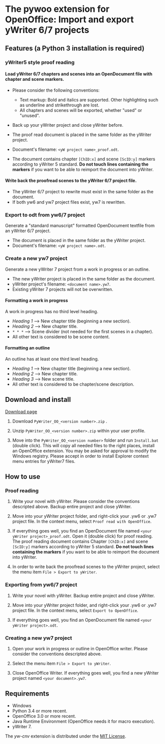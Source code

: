 # The pywoo extension for OpenOffice: Import and export yWriter 6/7 projects

## Features (a Python 3 installation is required)

### yWriter5 style proof reading

#### Load yWriter 6/7 chapters and scenes into an OpenDocument file with chapter and scene markers. 

* Please consider the following conventions:
    * Text markup: Bold and italics are supported. Other highlighting such as underline and strikethrough are lost.
    * All chapters and scenes will be exported, whether "used" or "unused".
    
* Back up your yWriter project and close yWriter before.
* The proof read document is placed in the same folder as the yWriter project.
* Document's filename: `<yW project name>_proof.odt`.
* The document contains chapter `[ChID:x]` and scene `[ScID:y]` markers according to yWriter 5 standard.  __Do not touch lines containing the markers__  if you want to be able to reimport the document into yWriter.

#### Write back the proofread scenes to the yWriter 6/7 project file.

* The yWriter 6/7 project to rewrite must exist in the same folder as the document.
* If both yw6 and yw7 project files exist, yw7 is rewritten. 

### Export to odt from yw6/7 project 

Generate a "standard manuscript" formatted OpenDocument textfile from an yWriter 6/7 project.

* The document is placed in the same folder as the yWriter project.
* Document's filename: `<yW project name>.odt`.


### Create a new yw7 project 

Generate a new yWriter 7 project from a work in progress or an outline.

* The new yWriter project is placed in the same folder as the document.
* yWriter project's filename: `<document name>.yw7`.
* Existing yWriter 7 projects will not be overwritten.


#### Formatting a work in progress

A work in progress has no third level heading.

* _Heading 1_  -->  New chapter title (beginning a new section).
* _Heading 2_  -->  New chapter title.
* `* * *`  -->  Scene divider (not needed for the first scenes in a chapter).
* All other text is considered to be scene content.

#### Formatting an outline

An outline has at least one third level heading.

* _Heading 1_  -->  New chapter title (beginning a new section).
* _Heading 2_  -->  New chapter title.
* _Heading 3_  -->  New scene title.
* All other text is considered to be chapter/scene description.


## Download and install

[Download page](https://github.com/peter88213/pywoo/releases/latest)

1. Download `PyWriter_OO_<version number>.zip` . 

2. Unzip `PyWriter_OO_<version number>.zip` within your user profile.

3. Move into the `PyWriter_OO_<version number>` folder and run `Install.bat` (double click). This will copy all needed files to the right places, install an OpenOffice extension. You may be asked for approval to modify the Windows registry. Please accept in order to install Explorer context menu entries for yWriter7 files.

## How to use

### Proof reading

1. Write your novel with yWriter. Please consider the conventions descripted above. Backup entire project and close yWriter.

2. Move into your yWriter project folder, and right-click your .yw6 or .yw7 project file. In the context menu, select `Proof read with OpenOffice`. 
   
3. If everything goes well, you find an OpenDocument file named `<your yWriter project>_proof.odt`. Open it (double click) for proof reading. The proof reading document contains Chapter `[ChID:x]` and scene `[ScID:y]` markers according to yWriter 5 standard.  __Do not touch lines containing the markers__  if you want to be able to reimport the document into yWriter. 

4. In order to write back the proofread scenes to the yWriter project, select the menu item `File > Export to yWriter`.

### Exporting from yw6/7 project 

1. Write your novel with yWriter. Backup entire project and close yWriter.

2. Move into your yWriter project folder, and right-click your .yw6 or .yw7 project file. In the context menu, select `Export to OpenOffice`. 
   
3. If everything goes well, you find an OpenDocument file named `<your yWriter project>.odt`. 


### Creating a new yw7 project 

1. Open your work in progress or outline in OpenOffice writer. Please consider the conventions descripted above. 

2. Select the menu item `File > Export to yWriter`.

3. Close OpenOffice Writer. If everything goes well, you find a new yWriter project named `<your document>.yw7`.

## Requirements

* Windows
* Python 3.4 or more recent.
* OpenOffice 3.0 or more recent.
* Java Runtime Environment (OpenOffice needs it for macro execution).
* yWriter 7. 

The  _yw-cnv_  extension is distributed under the [MIT License](http://www.opensource.org/licenses/mit-license.php).
